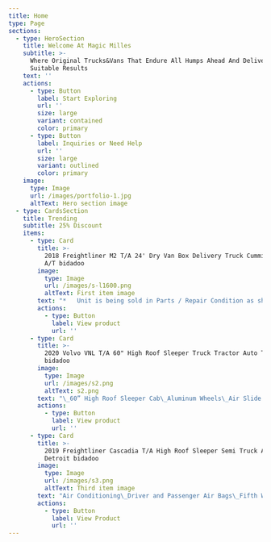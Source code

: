 ```yaml
---
title: Home
type: Page
sections:
  - type: HeroSection
    title: Welcome At Magic Milles
    subtitle: >-
      Where Original Trucks&Vans That Endure All Humps Ahead And Deliver
      Suitable Results
    text: ''
    actions:
      - type: Button
        label: Start Exploring
        url: ''
        size: large
        variant: contained
        color: primary
      - type: Button
        label: Inquiries or Need Help
        url: ''
        size: large
        variant: outlined
        color: primary
    image:
      type: Image
      url: /images/portfolio-1.jpg
      altText: Hero section image
  - type: CardsSection
    title: Trending
    subtitle: 25% Discount
    items:
      - type: Card
        title: >-
          2018 Freightliner M2 T/A 24' Dry Van Box Delivery Truck Cummins B6.7
          A/T bidadoo
        image:
          type: Image
          url: /images/s-l1600.png
          altText: First item image
        text: "*   Unit is being sold in Parts / Repair Condition as shown\_\n\n*   Engine does not start with unknown issues\_\n\n*   Battery will not take charge - unable to verify current mileage or hours\_\n\n*   Tires are in average condition\_\n\n*   Tread depths-\_Fronts-12/32\_ L.Rears-15/32\_ R.Rears-13/32\n\n*   Unit is in average overall cosmetic condition with wear as shown\n\n*   See photos for more details\n\n"
        actions:
          - type: Button
            label: View product
            url: ''
      - type: Card
        title: >-
          2020 Volvo VNL T/A 60" High Roof Sleeper Truck Tractor Auto Trans D13M
          bidadoo
        image:
          type: Image
          url: /images/s2.png
          altText: s2.png
        text: "\_60” High Roof Sleeper Cab\_Aluminum Wheels\_Air Slide 5th Wheel\_Suspension Dump\_Power Windows and Mirrors\_Heated Mirrors\_AM/FM Radio w/ CD, USB, Aux, and Bluetooth\n"
        actions:
          - type: Button
            label: View product
            url: ''
      - type: Card
        title: >-
          2019 Freightliner Cascadia T/A High Roof Sleeper Semi Truck A/T
          Detroit bidadoo
        image:
          type: Image
          url: /images/s3.png
          altText: Third item image
        text: "Air Conditioning\_Driver and Passenger Air Bags\_Fifth Wheel Hitch w/ Slide\_Inter-Axle / Diff-Lock\_Air Suspension\_Cruise Control\_Power Windows/ Locks and Mirrors\_Air Conditioning\_AM/FM/XM/Bluetooth Radio\_Heated Power Mirrors\_Double Bunk High Roof Sleeper\n"
        actions:
          - type: Button
            label: View Product
            url: ''
---
```

